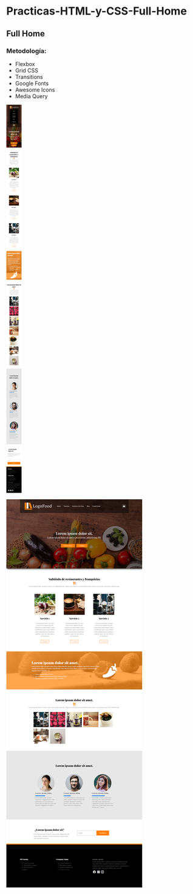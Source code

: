 # Practicas-HTML-y-CSS-Full-Home

## Full Home

### Metodología:

- Flexbox
- Grid CSS
- Transitions
- Google Fonts
- Awesome Icons
- Media Query

![Screen Versión Responsive](https://raw.githubusercontent.com/maomur/practicas-html-y-css-full-home/main/assets/images/full-home-responsive.png)

![Screen Versión Web](https://raw.githubusercontent.com/maomur/practicas-html-y-css-full-home/main/assets/images/full-home.png)

